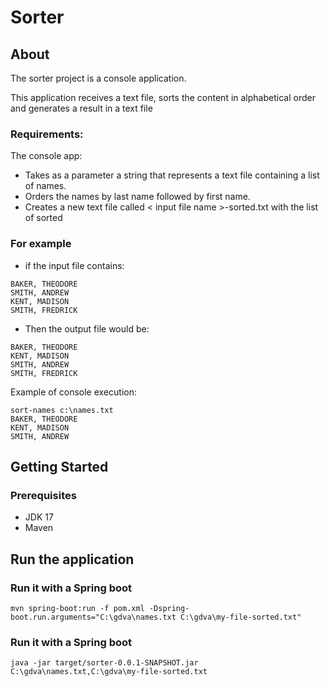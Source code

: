 # Sorter

## About
The sorter project is a console application. 

This application receives a text file, sorts the content in alphabetical order and generates a result in a text file


### Requirements:
The console app:
* Takes as a parameter a string that represents a text file containing a list of names.
* Orders the names by last name followed by first name.
* Creates a new text file called < input file name >-sorted.txt with the list of sorted

### For example
* if the input file contains:
```
BAKER, THEODORE
SMITH, ANDREW
KENT, MADISON
SMITH, FREDRICK
```

* Then the output file would be:
```
BAKER, THEODORE
KENT, MADISON
SMITH, ANDREW
SMITH, FREDRICK
```
Example of console execution:
```
sort-names c:\names.txt
BAKER, THEODORE
KENT, MADISON
SMITH, ANDREW
```
## Getting Started

### Prerequisites

* JDK 17
* Maven

## Run the application

### Run it with a Spring boot

 ```
 mvn spring-boot:run -f pom.xml -Dspring-boot.run.arguments="C:\gdva\names.txt C:\gdva\my-file-sorted.txt"
 ```

### Run it with a Spring boot

 ```
 java -jar target/sorter-0.0.1-SNAPSHOT.jar C:\gdva\names.txt,C:\gdva\my-file-sorted.txt
 ```
